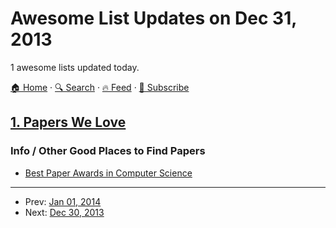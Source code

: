 # Awesome List Updates on Dec 31, 2013

1 awesome lists updated today.

[🏠 Home](/README.md) · [🔍 Search](https://www.trackawesomelist.com/search/) · [🔥 Feed](https://www.trackawesomelist.com/rss.xml) · [📮 Subscribe](https://trackawesomelist.us17.list-manage.com/subscribe?u=d2f0117aa829c83a63ec63c2f&id=36a103854c)



## [1. Papers We Love](/content/papers-we-love/papers-we-love/README.md)

### Info / Other Good Places to Find Papers

*   [Best Paper Awards in Computer Science](http://jeffhuang.com/best_paper_awards.html)

---

- Prev: [Jan 01, 2014](/content/2014/01/01/README.md)
- Next: [Dec 30, 2013](/content/2013/12/30/README.md)